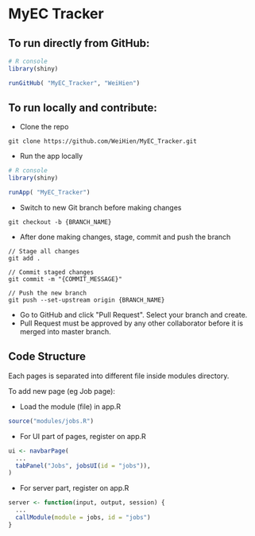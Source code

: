 # MyEC Tracker

## To run directly from GitHub:
```R
# R console
library(shiny)

runGitHub( "MyEC_Tracker", "WeiHien")
```

## To run locally and contribute:
- Clone the repo
```
git clone https://github.com/WeiHien/MyEC_Tracker.git
```

- Run the app locally
```R
# R console
library(shiny)

runApp( "MyEC_Tracker")
```

- Switch to new Git branch before making changes
```
git checkout -b {BRANCH_NAME}
```

- After done making changes, stage, commit and push the branch
```
// Stage all changes
git add .

// Commit staged changes
git commit -m "{COMMIT_MESSAGE}"

// Push the new branch
git push --set-upstream origin {BRANCH_NAME}
```

- Go to GitHub and click "Pull Request". Select your branch and create.
- Pull Request must be approved by any other collaborator before it is merged into master branch.

## Code Structure
Each pages is separated into different file inside modules directory.

To add new page (eg Job page):
- Load the module (file) in app.R
```R
source("modules/jobs.R")
```

- For UI part of pages, register on app.R
```R
ui <- navbarPage(
  ...
  tabPanel("Jobs", jobsUI(id = "jobs")),
)
```

- For server part, register on app.R
```R
server <- function(input, output, session) {
  ...
  callModule(module = jobs, id = "jobs")
}
```
